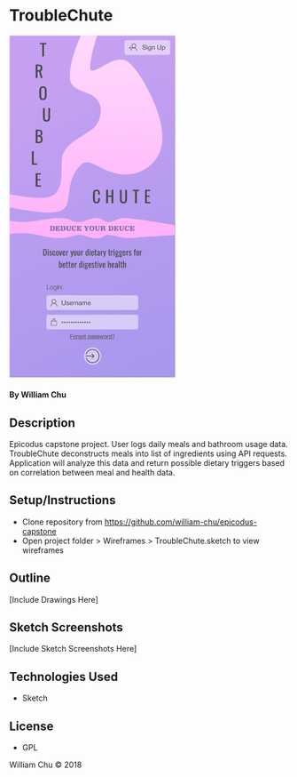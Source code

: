 # TroubleChute

<img src="https://github.com/william-chu/epicodus-capstone/blob/master/Wireframes/TroubleChute.png?raw=true" width="300">     

#### By William Chu

## Description

Epicodus capstone project. User logs daily meals and bathroom usage data. TroubleChute deconstructs meals into list of ingredients using API requests. Application will analyze this data and return possible dietary triggers based on correlation between meal and health data.

## Setup/Instructions

* Clone repository from https://github.com/william-chu/epicodus-capstone
* Open project folder > Wireframes > TroubleChute.sketch to view wireframes

## Outline
[Include Drawings Here]

## Sketch Screenshots
[Include Sketch Screenshots Here]

## Technologies Used

* Sketch

## License

* GPL

William Chu © 2018
